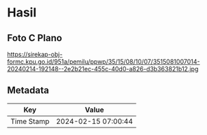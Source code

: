 # Hasil

## Foto C Plano

https://sirekap-obj-formc.kpu.go.id/951a/pemilu/ppwp/35/15/08/10/07/3515081007014-20240214-192148--2e2b21ec-455c-40d0-a826-d3b363821b12.jpg


## Metadata

| Key        | Value               |
| ---------- | ------------------- |
| Time Stamp | 2024-02-15 07:00:44 |



